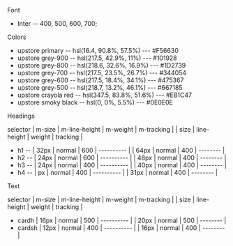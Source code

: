 Font

- Inter -- 400, 500, 600, 700;

Colors

- upstore primary -- hsl(16.4, 90.8%, 57.5%)  ---  #F56630
- upstore grey-900 -- hsl(217.5, 42.9%, 11%)  ---  #101928
- upstore grey-800 -- hsl(218.6, 32.6%, 16.9%)  ---  #1D2739
- upstore grey-700 -- hsl(217.5, 23.5%, 26.7%)  ---  #344054
- upstore grey-600 -- hsl(217.5, 18.4%, 34.1%)  ---  #475367
- upstore grey-500 -- hsl(218.7, 13.2%, 46.1%)  ---  #667185
- upstore crayola red -- hsl(347.5, 83.8%, 51.6%)  ---  #EB1C47
- upstore smoky black -- hsl(0, 0%, 5.5%)  ---  #0E0E0E

Headings

selector  |  m-size  |  m-line-height  |  m-weight  |  m-tracking  |  |  size  |  line-height  |  weight  |  tracking  |
- h1 --   |   32px   |      normal     |     600    |  ----------  |  |  64px  |     normal    |    400   |  --------  |
- h2 --   |   24px   |      normal     |     600    |  ----------  |  |  48px  |     normal    |    400   |  --------  |
- h3 --   |   24px   |      normal     |     400    |  ----------  |  |  40px  |     normal    |    400   |  --------  |
- h4 --   |   px     |      normal     |     400    |  ----------  |  |  31px  |     normal    |    400   |  --------  |

Text

selector  |  m-size  |  m-line-height  |  m-weight  |  m-tracking  |  |  size  |  line-height  |  weight  |  tracking  |
- cardh   |   16px   |      normal     |     500    |  ----------  |  |  20px  |     normal    |    500   |  --------  |
- cardsh  |   12px   |      normal     |     400    |  ----------  |  |  16px  |     normal    |    400   |  --------  |